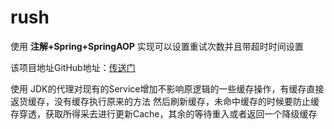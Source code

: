 # rush

使用 **注解+Spring+SpringAOP** 实现可以设置重试次数并且带超时时间设置

该项目地址GitHub地址：[传送门](https://github.com/Stainlesswang/rush)

使用 JDK的代理对现有的Service增加不影响原逻辑的一些缓存操作，有缓存直接返货缓存，没有缓存执行原来的方法
然后刷新缓存，未命中缓存的时候要防止缓存穿透，获取所得采去进行更新Cache，其余的等待重入或者返回一个降级缓存
